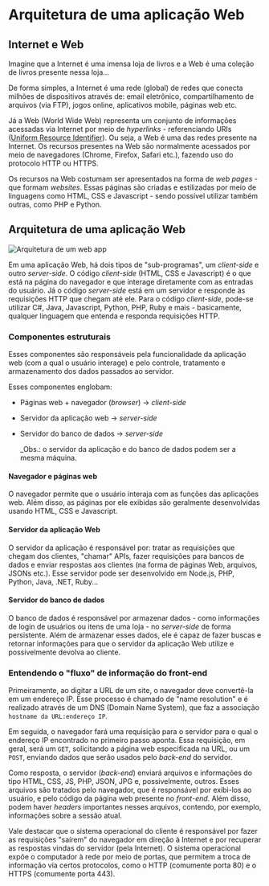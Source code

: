 # Arquitetura de uma aplicação Web

## Internet e Web

Imagine que a Internet é uma imensa loja de livros e a Web é uma coleção de livros presente nessa loja...

De forma simples, a Internet é uma rede \(global\) de redes que conecta milhões de dispositivos através de: email eletrônico, compartilhamento de arquivos \(via FTP\), jogos online, aplicativos mobile, páginas web etc.

Já a Web \(World Wide Web\) representa um conjunto de informações acessadas via Internet por meio de _hyperlinks_ - referenciando URIs \([Uniform Resource Identifier](https://en.wikipedia.org/wiki/Uniform_Resource_Identifier)\). Ou seja, a Web é uma das redes presente na Internet. Os recursos presentes na Web são normalmente acessados por meio de navegadores \(Chrome, Firefox, Safari etc.\), fazendo uso do protocolo HTTP ou HTTPS.

Os recursos na Web costumam ser apresentados na forma de _web pages_ - que formam _websites_. Essas páginas são criadas e estilizadas por meio de linguagens como HTML, CSS e Javascript - sendo possível utilizar também outras, como PHP e Python.

## Arquitetura de uma aplicação Web

![Arquitetura de um web app](../../.gitbook/assets/arquitetura_web_back_front.png)

Em uma aplicação Web, há dois tipos de "sub-programas", um _client-side_ e outro _server-side_. O código _client-side_ \(HTML, CSS e Javascript\) é o que está na página do navegador e que interage diretamente com as entradas do usuário. Já o código _server-side_ está em um servidor e responde às requisições HTTP que chegam até ele. Para o código _client-side_, pode-se utilizar C\#, Java, Javascript, Python, PHP, Ruby e mais - basicamente, qualquer linguagem que entenda e responda requisições HTTP.

### Componentes estruturais

Esses componentes são responsáveis pela funcionalidade da aplicação web \(com a qual o usuário interage\) e pelo controle, tratamento e armazenamento dos dados passados ao servidor.

Esses componentes englobam:

* Páginas web + navegador \(_browser_\) -&gt; _client-side_
* Servidor da aplicação web -&gt; _server-side_
* Servidor do banco de dados -&gt; _server-side_

  \_Obs.: o servidor da aplicação e do banco de dados podem ser a mesma máquina.

#### Navegador e páginas web

O navegador permite que o usuário interaja com as funções das aplicações web. Além disso, as páginas por ele exibidas são geralmente desenvolvidas usando HTML, CSS e Javascript.

#### Servidor da aplicação Web

O servidor da aplicação é responsável por: tratar as requisições que chegam dos clientes, "chamar" APIs, fazer requisições para bancos de dados e enviar respostas aos clientes \(na forma de páginas Web, arquivos, JSONs etc.\). Esse servidor pode ser desenvolvido em Node.js, PHP, Python, Java, .NET, Ruby...

#### Servidor do banco de dados

O banco de dados é responsável por armazenar dados - como informações de login de usuários ou itens de uma loja - no _server-side_ de forma persistente. Além de armazenar esses dados, ele é capaz de fazer buscas e retornar informações para que o servidor da aplicação Web utilize e possivelmente devolva ao cliente.

### Entendendo o "fluxo" de informação do front-end

Primeiramente, ao digitar a URL de um site, o navegador deve convertê-la em um endereço IP. Esse processo é chamado de "name resolution" e é realizado através de um DNS \(Domain Name System\), que faz a associação `hostname da URL:endereço IP`.

Em seguida, o navegador fará uma requisição para o servidor para o qual o endereço IP encontrado no primeiro passo aponta. Essa requisição, em geral, será um `GET`, solicitando a página web especificada na URL, ou um `POST`, enviando dados que serão usados pelo _back-end_ do servidor.

Como resposta, o servidor \(_back-end_\) enviará arquivos e informações do tipo HTML, CSS, JS, PHP, JSON, JPG e, possivelmente, outros. Esses arquivos são tratados pelo navegador, que é responsável por exibi-los ao usuário, e pelo código da página web presente no _front-end_. Além disso, podem haver _headers_ importantes nesses arquivos, contendo, por exemplo, informações sobre a sessão atual.

Vale destacar que o sistema operacional do cliente é responsável por fazer as requisições "saírem" do navegador em direção à Internet e por recuperar as respostas vindas do servidor \(pela Internet\). O sistema operacional expõe o computador à rede por meio de portas, que permitem a troca de informação via certos protocolos, como o HTTP \(comumente porta 80\) e o HTTPS \(comumente porta 443\).
